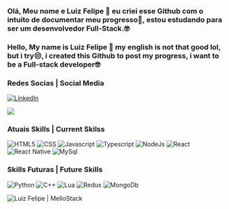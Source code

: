 ### Olá, Meu nome e Luiz Felipe 👋 eu criei esse Github com o intuito de documentar meu progresso🤗, estou estudando para ser um desenvolvedor Full-Stack.🤓

### Hello, My name is Luiz Felipe 👋 my english is not that good lol, but i try😒, i created this Github to post my progress, i want to be a Full-stack developer🤓

### Redes Socias | Social Media

[![LinkedIn](https://img.shields.io/badge/linktree-39E09B?style=for-the-badge&logo=linktree&logoColor=white)](https://linktr.ee/Lb.Mello)
<p>
  <img src="https://sg-res.9appsdownloading.com/sg/res/jpg/20/65/4c542c9f87749648b675083d1025-7w2.jpg?x-oss-process=style/mq200" ></img>
</p>

<p>
<a href="https://www.youtube.com/@user-yl4rh8uh9j" height="30" width="40" /></a>
</p>

### Atuais Skills | Current Skilss 

![HTML5](https://img.shields.io/badge/HTML-239120?style=for-the-badge&logo=html5&logoColor=white)
![CSS](https://img.shields.io/badge/CSS-239120?&style=for-the-badge&logo=css3&logoColor=white)
![Javascript](https://img.shields.io/badge/JavaScript-F7DF1E?style=for-the-badge&logo=javascript&logoColor=black)
![Typescript](https://img.shields.io/badge/TypeScript-007ACC?style=for-the-badge&logo=typescript&logoColor=white)
![NodeJs](https://img.shields.io/badge/Node.js-43853D?style=for-the-badge&logo=node.js&logoColor=white)
![React](https://img.shields.io/badge/React-20232A?style=for-the-badge&logo=react&logoColor=61DAFB)
![React Native](https://img.shields.io/badge/React_Native-20232A?style=for-the-badge&logo=react&logoColor=61DAFB)
![MySql](https://img.shields.io/badge/MySQL-00000F?style=for-the-badge&logo=mysql&logoColor=white)

### Skills Futuras | Future Skills

![Python](https://img.shields.io/badge/Python-3776AB?style=for-the-badge&logo=python&logoColor=white)
![C++](https://img.shields.io/badge/C%2B%2B-00599C?style=for-the-badge&logo=c%2B%2B&logoColor=white)
![Lua](https://img.shields.io/badge/Lua-2C2D72?style=for-the-badge&logo=lua&logoColor=white)
![Redux](https://img.shields.io/badge/Redux-593D88?style=for-the-badge&logo=redux&logoColor=white)
![MongoDb](https://img.shields.io/badge/MongoDB-4EA94B?style=for-the-badge&logo=mongodb&logoColor=white)

![Luiz Felipe | MelloStack](https://github-readme-stats.vercel.app/api?username=mellostack&show_icons=true&bg_color=00000000)
